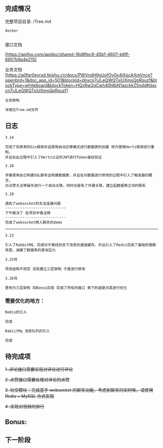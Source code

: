 
## 完成情况

完整项目目录: /Tree.md

`docker`
```

```
接口文档

[https://apifox.com/apidoc/shared-16d8fec9-45b1-4607-b6ff-6957b9a4e215]

业务文档
[https://a0fgr0eyrxd.feishu.cn/docx/PWVndH9sUofOy0x4iXpcAXmVnce?openbrd=1&doc_app_id=501&blockId=doxcn7jJLeQWQTxiUXmsQpRsuzf&blockType=whiteboard&blockToken=HQxRw2qCwh4I94bN1azckkZ5ndd#doxcn7jJLeQWQTxiUXmsQpRsuzf]

`业务架构`
```
详细见Tree.md文件
```
## 日志
`3.14`
```
完成了将原来的Gin框架并且使用自动迁移模式进行数据表的创建 改为使用Hertz框架进行重构，
并且在此过程中引入了Hertz认证的JWT进行Token鉴权验证
```

`3.18`
```
学着使用自己构建SQL脚本去构建数据表，并且在对数据进行修改的过程中引入了触发器的概念，
对点赞关注等操作进行一个自动关联，同时也是有了外键关联，建立起数据表之间的联系
```

`3.20`
```
遇到了websocket的无法连接问题
----------------------------
下午解决了 在项目中看注释
----------------------------
完成了websocket两人聊天的demo
```
----------------------------
`3.23`
```
引入了RabbitMQ，完成对于离线状态下消息的通道缓存，并且引入了Redis完成了基础的增删改查，减缓了数据库的查询压力
```
`3.25号`
```
项目结构不规范 没有建立三层架构 于是进行修改
```
`3.26号`
```
更改为三层架构 将Bonus完成 完成了所有的接口 剩下的就是对其进行优化
```
### 需要优化的地方：

`Redis的引入`
```
完成
```
`RabiitMq 消息队列的引入`
```
完成
```

## 待完成项
~~1 .评论接口需要实现对评论进行评论~~

~~2 .点赞接口需要处理对评论的点赞~~

~~3 .社交模块：完成基于 websocket 的聊天功能，考虑到聊天的实时性，请使用 Redis + MySQL 方式实现~~

~~4 .实现对视频的排行~~
## Bonus:



## 下一阶段

